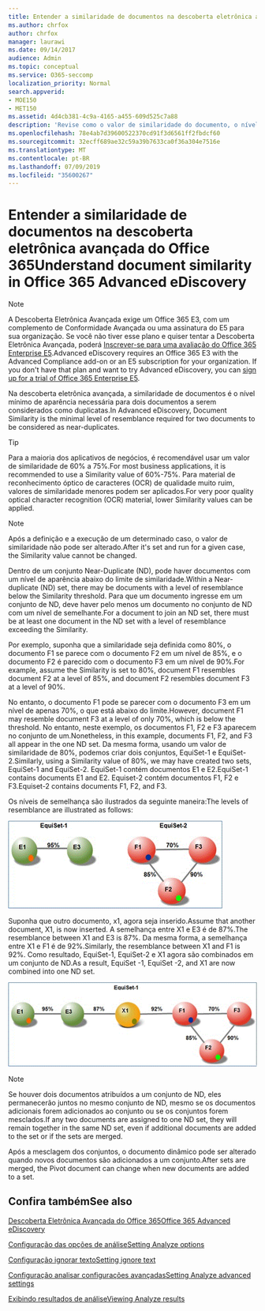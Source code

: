 ```yaml
---
title: Entender a similaridade de documentos na descoberta eletrônica avançada do Office 365
ms.author: chrfox
author: chrfox
manager: laurawi
ms.date: 09/14/2017
audience: Admin
ms.topic: conceptual
ms.service: O365-seccomp
localization_priority: Normal
search.appverid:
- MOE150
- MET150
ms.assetid: 4d4cb381-4c9a-4165-a455-609d525c7a88
description: 'Revise como o valor de similaridade do documento, o nível mínimo de aparência de dois arquivos a serem considerados próximos duplicados, funciona na descoberta eletrônica avançada do Office 365. '
ms.openlocfilehash: 78e4ab7d39600522370cd91f3d6561ff2fbdcf60
ms.sourcegitcommit: 32ecff689ae32c59a39b7633ca0f36a304e7516e
ms.translationtype: MT
ms.contentlocale: pt-BR
ms.lasthandoff: 07/09/2019
ms.locfileid: "35600267"
---
```

# <a name="understand-document-similarity-in-office-365-advanced-ediscovery"></a><span data-ttu-id="83dbc-103">Entender a similaridade de documentos na descoberta eletrônica avançada do Office 365</span><span class="sxs-lookup"><span data-stu-id="83dbc-103">Understand document similarity in Office 365 Advanced eDiscovery</span></span>

> [!NOTE]
> <span data-ttu-id="83dbc-p101">A Descoberta Eletrônica Avançada exige um Office 365 E3, com um complemento de Conformidade Avançada ou uma assinatura do E5 para sua organização. Se você não tiver esse plano e quiser tentar a Descoberta Eletrônica Avançada, poderá [Inscrever-se para uma avaliação do Office 365 Enterprise E5](https://go.microsoft.com/fwlink/p/?LinkID=698279).</span><span class="sxs-lookup"><span data-stu-id="83dbc-p101">Advanced eDiscovery requires an Office 365 E3 with the Advanced Compliance add-on or an E5 subscription for your organization. If you don't have that plan and want to try Advanced eDiscovery, you can [sign up for a trial of Office 365 Enterprise E5](https://go.microsoft.com/fwlink/p/?LinkID=698279).</span></span> 
  
<span data-ttu-id="83dbc-106">Na descoberta eletrônica avançada, a similaridade de documentos é o nível mínimo de aparência necessária para dois documentos a serem considerados como duplicatas.</span><span class="sxs-lookup"><span data-stu-id="83dbc-106">In Advanced eDiscovery, Document Similarity is the minimal level of resemblance required for two documents to be considered as near-duplicates.</span></span>
  
> [!TIP]
> <span data-ttu-id="83dbc-107">Para a maioria dos aplicativos de negócios, é recomendável usar um valor de similaridade de 60% a 75%.</span><span class="sxs-lookup"><span data-stu-id="83dbc-107">For most business applications, it is recommended to use a Similarity value of 60%-75%.</span></span> <span data-ttu-id="83dbc-108">Para material de reconhecimento óptico de caracteres (OCR) de qualidade muito ruim, valores de similaridade menores podem ser aplicados.</span><span class="sxs-lookup"><span data-stu-id="83dbc-108">For very poor quality optical character recognition (OCR) material, lower Similarity values can be applied.</span></span> 
  
> [!NOTE]
> <span data-ttu-id="83dbc-109">Após a definição e a execução de um determinado caso, o valor de similaridade não pode ser alterado.</span><span class="sxs-lookup"><span data-stu-id="83dbc-109">After it's set and run for a given case, the Similarity value cannot be changed.</span></span> 
  
<span data-ttu-id="83dbc-110">Dentro de um conjunto Near-Duplicate (ND), pode haver documentos com um nível de aparência abaixo do limite de similaridade.</span><span class="sxs-lookup"><span data-stu-id="83dbc-110">Within a Near-duplicate (ND) set, there may be documents with a level of resemblance below the Similarity threshold.</span></span> <span data-ttu-id="83dbc-111">Para que um documento ingresse em um conjunto de ND, deve haver pelo menos um documento no conjunto de ND com um nível de semelhante.</span><span class="sxs-lookup"><span data-stu-id="83dbc-111">For a document to join an ND set, there must be at least one document in the ND set with a level of resemblance exceeding the Similarity.</span></span> 
  
<span data-ttu-id="83dbc-112">Por exemplo, suponha que a similaridade seja definida como 80%, o documento F1 se parece com o documento F2 em um nível de 85%, e o documento F2 é parecido com o documento F3 em um nível de 90%.</span><span class="sxs-lookup"><span data-stu-id="83dbc-112">For example, assume the Similarity is set to 80%, document F1 resembles document F2 at a level of 85%, and document F2 resembles document F3 at a level of 90%.</span></span> 
  
<span data-ttu-id="83dbc-113">No entanto, o documento F1 pode se parecer com o documento F3 em um nível de apenas 70%, o que está abaixo do limite.</span><span class="sxs-lookup"><span data-stu-id="83dbc-113">However, document F1 may resemble document F3 at a level of only 70%, which is below the threshold.</span></span> <span data-ttu-id="83dbc-114">No entanto, neste exemplo, os documentos F1, F2 e F3 aparecem no conjunto de um.</span><span class="sxs-lookup"><span data-stu-id="83dbc-114">Nonetheless, in this example, documents F1, F2, and F3 all appear in the one ND set.</span></span> <span data-ttu-id="83dbc-115">Da mesma forma, usando um valor de similaridade de 80%, podemos criar dois conjuntos, EquiSet-1 e EquiSet-2.</span><span class="sxs-lookup"><span data-stu-id="83dbc-115">Similarly, using a Similarity value of 80%, we may have created two sets, EquiSet-1 and EquiSet-2.</span></span> <span data-ttu-id="83dbc-116">EquiSet-1 contém documentos E1 e E2.</span><span class="sxs-lookup"><span data-stu-id="83dbc-116">EquiSet-1 contains documents E1 and E2.</span></span> <span data-ttu-id="83dbc-117">Equiset-2 contém documentos F1, F2 e F3.</span><span class="sxs-lookup"><span data-stu-id="83dbc-117">Equiset-2 contains documents F1, F2, and F3.</span></span> 
  
<span data-ttu-id="83dbc-118">Os níveis de semelhança são ilustrados da seguinte maneira:</span><span class="sxs-lookup"><span data-stu-id="83dbc-118">The levels of resemblance are illustrated as follows:</span></span>
  
![Similaridade de documentos](media/3907ea7d-e28a-4027-8fc3-be090dd39144.gif)
  
<span data-ttu-id="83dbc-120">Suponha que outro documento, x1, agora seja inserido.</span><span class="sxs-lookup"><span data-stu-id="83dbc-120">Assume that another document, X1, is now inserted.</span></span> <span data-ttu-id="83dbc-121">A semelhança entre X1 e E3 é de 87%.</span><span class="sxs-lookup"><span data-stu-id="83dbc-121">The resemblance between X1 and E3 is 87%.</span></span> <span data-ttu-id="83dbc-122">Da mesma forma, a semelhança entre X1 e F1 é de 92%.</span><span class="sxs-lookup"><span data-stu-id="83dbc-122">Similarly, the resemblance between X1 and F1 is 92%.</span></span> <span data-ttu-id="83dbc-123">Como resultado, EquiSet-1, EquiSet-2 e X1 agora são combinados em um conjunto de ND.</span><span class="sxs-lookup"><span data-stu-id="83dbc-123">As a result, EquiSet -1, EquiSet -2, and X1 are now combined into one ND set.</span></span>
  
![Similaridade de documentos](media/d140d347-33d5-475a-af04-594a0f2ab13d.gif)
  
> [!NOTE]
> <span data-ttu-id="83dbc-125">Se houver dois documentos atribuídos a um conjunto de ND, eles permanecerão juntos no mesmo conjunto de ND, mesmo se os documentos adicionais forem adicionados ao conjunto ou se os conjuntos forem mesclados.</span><span class="sxs-lookup"><span data-stu-id="83dbc-125">If any two documents are assigned to one ND set, they will remain together in the same ND set, even if additional documents are added to the set or if the sets are merged.</span></span> 
  
<span data-ttu-id="83dbc-126">Após a mesclagem dos conjuntos, o documento dinâmico pode ser alterado quando novos documentos são adicionados a um conjunto.</span><span class="sxs-lookup"><span data-stu-id="83dbc-126">After sets are merged, the Pivot document can change when new documents are added to a set.</span></span> 
  
## <a name="see-also"></a><span data-ttu-id="83dbc-127">Confira também</span><span class="sxs-lookup"><span data-stu-id="83dbc-127">See also</span></span>

[<span data-ttu-id="83dbc-128">Descoberta Eletrônica Avançada do Office 365</span><span class="sxs-lookup"><span data-stu-id="83dbc-128">Office 365 Advanced eDiscovery</span></span>](office-365-advanced-ediscovery.md)
  
[<span data-ttu-id="83dbc-129">Configuração das opções de análise</span><span class="sxs-lookup"><span data-stu-id="83dbc-129">Setting Analyze options</span></span>](set-analyze-options-in-advanced-ediscovery.md)
  
[<span data-ttu-id="83dbc-130">Configuração ignorar texto</span><span class="sxs-lookup"><span data-stu-id="83dbc-130">Setting ignore text</span></span>](set-ignore-text-in-advanced-ediscovery.md)
  
[<span data-ttu-id="83dbc-131">Configuração analisar configurações avançadas</span><span class="sxs-lookup"><span data-stu-id="83dbc-131">Setting Analyze advanced settings</span></span>](set-analyze-advanced-settings-in-advanced-ediscovery.md)
  
[<span data-ttu-id="83dbc-132">Exibindo resultados de análise</span><span class="sxs-lookup"><span data-stu-id="83dbc-132">Viewing Analyze results</span></span>](view-analyze-results-in-advanced-ediscovery.md)

